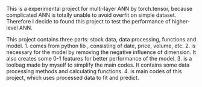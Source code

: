 This is a experimental project for multi-layer ANN by torch.tensor, because complicated ANN is totally unable to avoid overfit on simple dataset.
Therefore I decide to found this project to test the performance of higher-level ANN.

This project contains three parts: stock data, data processing, functions and model.
1.<Stock data> comes from python lib <tushare>, consisting of date, price, volume, etc.
2.<Data processing> is necessary for the model by removing the negative influence of dimension. It also creates some 0-1 features for better performance of the model.
3.<Functions> is a toolbag made by myself to simplify the main codes. It contains some data processing methods and calculating functions.
4.<Model> is main codes of this project, which uses processed data to fit and predict.


